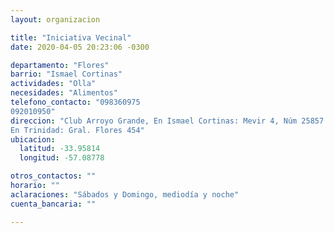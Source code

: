 ```yaml
---
layout: organizacion

title: "Iniciativa Vecinal"
date: 2020-04-05 20:23:06 -0300

departamento: "Flores"
barrio: "Ismael Cortinas"
actividades: "Olla"
necesidades: "Alimentos"
telefono_contacto: "098360975
092010950"
direccion: "Club Arroyo Grande, En Ismael Cortinas: Mevir 4, Núm 25857
En Trinidad: Gral. Flores 454"
ubicacion:
  latitud: -33.95814
  longitud: -57.08778

otros_contactos: ""
horario: ""
aclaraciones: "Sábados y Domingo, mediodía y noche"
cuenta_bancaria: ""

---
```


